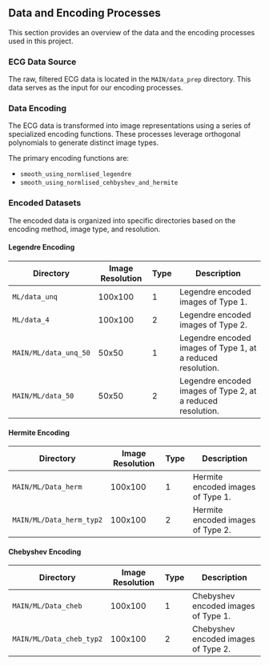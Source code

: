 
## Data and Encoding Processes

This section provides an overview of the data and the encoding processes used in this project.

### ECG Data Source

The raw, filtered ECG data is located in the `MAIN/data_prep` directory. This data serves as the input for our encoding processes.

### Data Encoding

The ECG data is transformed into image representations using a series of specialized encoding functions. These processes leverage orthogonal polynomials to generate distinct image types.

The primary encoding functions are:

- `smooth_using_normlised_legendre`
- `smooth_using_normlised_cehbyshev_and_hermite`

### Encoded Datasets

The encoded data is organized into specific directories based on the encoding method, image type, and resolution.

#### Legendre Encoding

| Directory | Image Resolution | Type | Description |
|---|---|---|---|
| `ML/data_unq` | 100x100 | 1 | Legendre encoded images of Type 1. |
| `ML/data_4` | 100x100 | 2 | Legendre encoded images of Type 2. |
| `MAIN/ML/data_unq_50` | 50x50 | 1 | Legendre encoded images of Type 1, at a reduced resolution. |
| `MAIN/ML/data_50` | 50x50 | 2 | Legendre encoded images of Type 2, at a reduced resolution. |

#### Hermite Encoding

| Directory | Image Resolution | Type | Description |
|---|---|---|---|
| `MAIN/ML/Data_herm` | 100x100 | 1 | Hermite encoded images of Type 1. |
| `MAIN/ML/Data_herm_typ2` | 100x100 | 2 | Hermite encoded images of Type 2. |

#### Chebyshev Encoding

| Directory | Image Resolution | Type | Description |
|---|---|---|---|
| `MAIN/ML/Data_cheb` | 100x100 | 1 | Chebyshev encoded images of Type 1. |
| `MAIN/ML/Data_cheb_typ2` | 100x100 | 2 | Chebyshev encoded images of Type 2. |